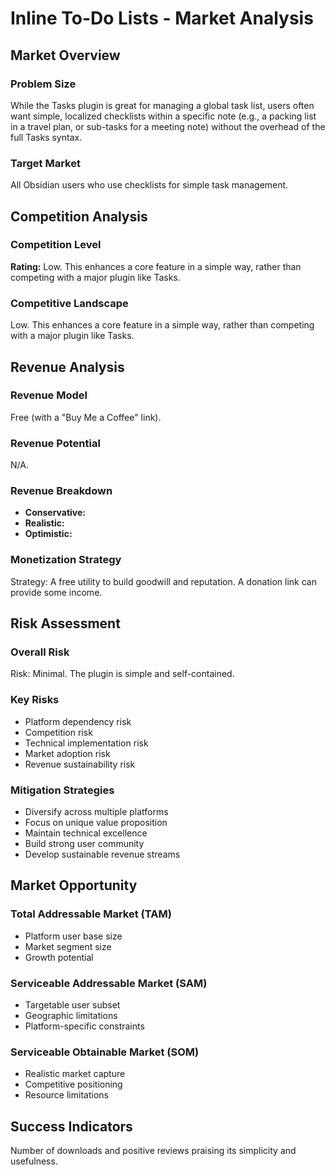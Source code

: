 # Inline To-Do Lists - Market Analysis

## Market Overview

### Problem Size
While the Tasks plugin is great for managing a global task list, users often want simple, localized checklists within a specific note (e.g., a packing list in a travel plan, or sub-tasks for a meeting note) without the overhead of the full Tasks syntax.

### Target Market
All Obsidian users who use checklists for simple task management.

## Competition Analysis

### Competition Level
**Rating:** Low. This enhances a core feature in a simple way, rather than competing with a major plugin like Tasks.

### Competitive Landscape
Low. This enhances a core feature in a simple way, rather than competing with a major plugin like Tasks.

## Revenue Analysis

### Revenue Model
Free (with a "Buy Me a Coffee" link).

### Revenue Potential
N/A.

### Revenue Breakdown
- **Conservative:** 
- **Realistic:** 
- **Optimistic:** 

### Monetization Strategy
Strategy: A free utility to build goodwill and reputation. A donation link can provide some income.

## Risk Assessment

### Overall Risk
Risk: Minimal. The plugin is simple and self-contained.

### Key Risks
- Platform dependency risk
- Competition risk
- Technical implementation risk
- Market adoption risk
- Revenue sustainability risk

### Mitigation Strategies
- Diversify across multiple platforms
- Focus on unique value proposition
- Maintain technical excellence
- Build strong user community
- Develop sustainable revenue streams

## Market Opportunity

### Total Addressable Market (TAM)
- Platform user base size
- Market segment size
- Growth potential

### Serviceable Addressable Market (SAM)
- Targetable user subset
- Geographic limitations
- Platform-specific constraints

### Serviceable Obtainable Market (SOM)
- Realistic market capture
- Competitive positioning
- Resource limitations

## Success Indicators
Number of downloads and positive reviews praising its simplicity and usefulness.
